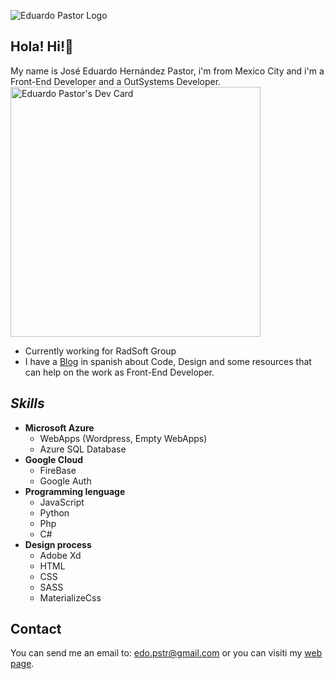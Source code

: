 ![Eduardo Pastor Logo](https://assets.zyrosite.com//YX4NBeXGlDc6MZ9p/logo_transparent_recortado-copia-m7Vo0zv1O8t78PwG.png)

## Hola! Hi!👋

My name is José Eduardo Hernández Pastor, i'm from Mexico City and i'm a Front-End Developer and a OutSystems Developer.
<a href="https://app.daily.dev/pepe"><img src="https://api.daily.dev/devcards/31a409d8110f41ad9b57e1f07c7dc4c9.png?r=l2l" width="400" alt="Eduardo Pastor's Dev Card"/></a>

- Currently working for RadSoft Group
- I have a [Blog](https://eduardopastor.tech/) in spanish about Code, Design and some resources that can help on the work as Front-End Developer.

## _Skills_

- **Microsoft Azure**
  - WebApps (Wordpress, Empty WebApps)
  - Azure SQL Database
- **Google Cloud**
  - FireBase
  - Google Auth
- **Programming lenguage**
  - JavaScript
  - Python
  - Php
  - C#
- **Design process**
  - Adobe Xd
  - HTML
  - CSS
  - SASS
  - MaterializeCss

## Contact

You can send me an email to: [edo.pstr@gmail.com](mailto:edo.pstr@gmail.com) or you can visiti my [web page](https://eduardopastor.tech/).
